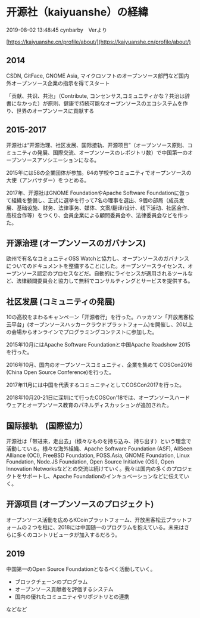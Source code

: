 # 开源社（kaiyuanshe）の経緯　

2019-08-02 13:48:45 cynbarby　Verより


[https://kaiyuanshe.cn/profile/about/](https://kaiyuanshe.cn/profile/about/)

## 2014

 CSDN, GitFace, GNOME Asia, マイクロソフトのオープンソース部門など国内外オープンソース企業の指示を得てスタート

「贡献、共识、共治」（Contribute, コンセンサス,コミュニティかな？共治は辞書になかった）が原則、健康で持続可能なオープンソースのエコシステムを作り、世界のオープンソースに貢献する

## 2015-2017

开源社は“开源治理、社区发展、国际接轨、开源项目”（オープンソース原則、コミュニティの発展、国際交流、オープンソースのレポジトリ数）で中国第一のオープンソースアソシエーションになる。

2015年には58の企業団体が参加。64の学校やコミュニティでオープンソースの大使（アンバサダー）をつとめる。

2017年、开源社はGNOME FoundationやApache Software Foundationに倣って組織を整備し、正式に選挙を行って7名の理事を選出、9個の部局（成员发展、基础设施、财务、法律事务、媒体、文案/翻译/设计、线下活动、社区合作、高校合作等）をつくり、会員企業による顧問委員会や、法律委員会などを作った。

## 开源治理 (オープンソースのガバナンス)

欧州で有名なコミュニティOSS Watchと協力し、オープンソースのガバナンスについてのドキュメントを整備することにした。オープンソースライセンス、オープンソース認定のプロセスなどだ。自動的にライセンスが適用されるツールなど、法律顧問委員会と協力して無料でコンサルティングとサービスを提供する。

## 社区发展 (コミュニティの発展)

10の高校をまわるキャンペーン「开源者行」を行った。ハッカソン「开放黑客松云平台」(オープンソースハッカークラウドプラットフォーム)を開催し、20以上の会場からオンラインでプログラミングコンテストに参加した。

2015年10月にはApache Software Foundationと中国Apache Roadshow 2015を行った。

2016年10月、国内のオープンソースコミュニティ、企業を集めて COSCon2016 (China Open Source Conference)を行った。

2017年11月には中国を代表するコミュニティとしてCOSCon2017を行った。

2018年10月20-21日に深圳にて行ったCOSCon'18では、オープンソースハードウェアとオープンソース教育のパネルディスカッションが追加された。

## 国际接轨　(国際協力）

开源社は「带进来，走出去」（様々なものを持ち込み、持ち出す）という理念で活動している。様々な海外組織、Apache Software Foundation (ASF), AllSeen Alliance (OCI), FreeBSD Foundation, FOSS.Asia, GNOME Foundation, Linux Foundation, Node.JS Foundation, Open Source Initiative (OSI), Open Innovation Networksなどとの交流は続けていく。我々は国内の多くのプロジェクトをサポートし、Apache Foundationのインキュベーションなどに伝えていく。

## 开源项目 (オープンソースのプロジェクト)

オープンソース活動を広めるKCoinプラットフォーム、开放黑客松云プラットフォームの２つを柱に、2018には中国随一のプログラムを抱えている。未来はさらに多くのコントリビュータが加入するだろう。

## 2019

中国第一のOpen Source Foundationとなるべく活動していく。
 - ブロックチェーンのプログラム
-   オープンソース貢献者を評価するシステム
-   国内の優れたコミュニティやリポジトリとの連携

などなど

